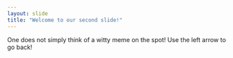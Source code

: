 ```yaml
---
layout: slide
title: "Welcome to our second slide!"
---
```

One does not simply think of a witty meme on the spot!
Use the left arrow to go back!

